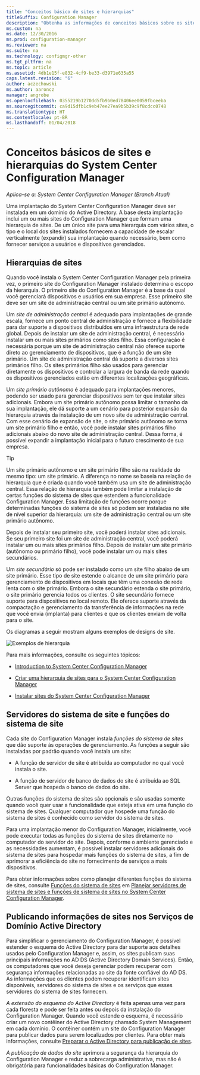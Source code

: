 ```yaml
---
title: "Conceitos básico de sites e hierarquias"
titleSuffix: Configuration Manager
description: "Obtenha as informações de conceitos básicos sobre os sites e hierarquias do System Center Configuration Manager."
ms.custom: na
ms.date: 12/30/2016
ms.prod: configuration-manager
ms.reviewer: na
ms.suite: na
ms.technology: configmgr-other
ms.tgt_pltfrm: na
ms.topic: article
ms.assetid: 4db1e15f-e832-4cf9-be33-d3971e635a55
caps.latest.revision: "6"
author: aczechowski
ms.author: aaroncz
manager: angrobe
ms.openlocfilehash: 0355219b1270dd5fb9b0ed78406ee0059fbceeba
ms.sourcegitcommit: ca9d15dfb1c9eb47ee27ea9b5b39c9f8cdcc0748
ms.translationtype: HT
ms.contentlocale: pt-BR
ms.lasthandoff: 01/04/2018
---
```

# <a name="fundamentals-of-sites-and-hierarchies-for-system-center-configuration-manager"></a>Conceitos básicos de sites e hierarquias do System Center Configuration Manager

*Aplica-se a: System Center Configuration Manager (Branch Atual)*

Uma implantação do System Center Configuration Manager deve ser instalada em um domínio do Active Directory. A base desta implantação inclui um ou mais sites do Configuration Manager que formam uma hierarquia de sites. De um único site para uma hierarquia com vários sites, o tipo e o local dos sites instalados fornecem a capacidade de escalar verticalmente (expandir) sua implantação quando necessário, bem como fornecer serviços a usuários e dispositivos gerenciados.

## <a name="hierarchies-of-sites"></a>Hierarquias de sites
Quando você instala o System Center Configuration Manager pela primeira vez, o primeiro site do Configuration Manager instalado determina o escopo da hierarquia. O primeiro site do Configuration Manager é a base da qual você gerenciará dispositivos e usuários em sua empresa. Esse primeiro site deve ser um site de administração central ou um site primário autônomo.  

 Um *site de administração central* é adequado para implantações de grande escala, fornece um ponto central de administração e fornece a flexibilidade para dar suporte a dispositivos distribuídos em uma infraestrutura de rede global. Depois de instalar um site de administração central, é necessário instalar um ou mais sites primários como sites filho. Essa configuração é necessária porque um site de administração central não oferece suporte direto ao gerenciamento de dispositivos, que é a função de um site primário. Um site de administração central dá suporte a diversos sites primários filho. Os sites primários filho são usados para gerenciar diretamente os dispositivos e controlar a largura de banda da rede quando os dispositivos gerenciados estão em diferentes localizações geográficas.  

 Um *site primário autônomo* é adequado para implantações menores, podendo ser usado para gerenciar dispositivos sem ter que instalar sites adicionais. Embora um site primário autônomo possa limitar o tamanho da sua implantação, ele dá suporte a um cenário para posterior expansão da hierarquia através da instalação de um novo site de administração central. Com esse cenário de expansão de site, o site primário autônomo se torna um site primário filho e então, você pode instalar sites primários filho adicionais abaixo do novo site de administração central. Dessa forma, é possível expandir a implantação inicial para o futuro crescimento de sua empresa.  

> [!TIP]  
>  Um site primário autônomo e um site primário filho são na realidade do mesmo tipo: um site primário. A diferença no nome se baseia na relação de hierarquia que é criada quando você também usa um site de administração central. Essa relação de hierarquia também pode limitar a instalação de certas funções do sistema de sites que estendem a funcionalidade Configuration Manager. Essa limitação de funções ocorre porque determinadas funções do sistema de sites só podem ser instaladas no site de nível superior da hierarquia: um site de administração central ou um site primário autônomo.  

 Depois de instalar seu primeiro site, você poderá instalar sites adicionais. Se seu primeiro site foi um site de administração central, você poderá instalar um ou mais sites primários filho. Depois de instalar um site primário (autônomo ou primário filho), você pode instalar um ou mais sites secundários.  

 Um *site secundário* só pode ser instalado como um site filho abaixo de um site primário. Esse tipo de site estende o alcance de um site primário para gerenciamento de dispositivos em locais que têm uma conexão de rede lenta com o site primário. Embora o site secundário estenda o site primário, o site primário gerencia todos os clientes. O site secundário fornece suporte para dispositivos no local remoto. Ele oferece suporte através da compactação e gerenciamento da transferência de informações na rede que você envia (implanta) para clientes e que os clientes enviam de volta para o site.  

 Os diagramas a seguir mostram alguns exemplos de designs de site.  

 ![Exemplos de hierarquia](media/Hierarchy_examples.png)  

 Para mais informações, consulte os seguintes tópicos:  

-   [Introduction to System Center Configuration Manager](../../core/understand/introduction.md)  

-   [Criar uma hierarquia de sites para o System Center Configuration Manager](../../core/plan-design/hierarchy/design-a-hierarchy-of-sites.md)  

-   [Instalar sites do System Center Configuration Manager](/sccm/core/servers/deploy/install/installing-sites)  

## <a name="site-system-servers-and-site-system-roles"></a>Servidores do sistema de site e funções do sistema de site  
 Cada site do Configuration Manager instala *funções do sistema de sites* que dão suporte às operações de gerenciamento. As funções a seguir são instaladas por padrão quando você instala um site:

-   A função de servidor de site é atribuída ao computador no qual você instala o site.

-   A função de servidor de banco de dados do site é atribuída ao SQL Server que hospeda o banco de dados do site.

Outras funções do sistema de sites são opcionais e são usadas somente quando você quer usar a funcionalidade que esteja ativa em uma função do sistema de sites. Qualquer computador que hospede uma função do sistema de sites é conhecido como servidor do sistema de sites.  

 Para uma implantação menor do Configuration Manager, inicialmente, você pode executar todas as funções do sistema de sites diretamente no computador do servidor do site. Depois, conforme o ambiente gerenciado e as necessidades aumentam, é possível instalar servidores adicionais do sistema de sites para hospedar mais funções do sistema de sites, a fim de aprimorar a eficiência do site no fornecimento de serviços a mais dispositivos.  

 Para obter informações sobre como planejar diferentes funções do sistema de sites, consulte [Funções do sistema de sites](../../core/plan-design/hierarchy/plan-for-site-system-servers-and-site-system-roles.md#bkmk_planroles) em [Planejar servidores de sistema de sites e funções de sistema de sites no System Center Configuration Manager](../../core/plan-design/hierarchy/plan-for-site-system-servers-and-site-system-roles.md).

## <a name="publishing-site-information-to-active-directory-domain-services"></a>Publicando informações de sites nos Serviços de Domínio Active Directory  
 Para simplificar o gerenciamento do Configuration Manager, é possível estender o esquema do Active Directory para dar suporte aos detalhes usados pelo Configuration Manager e, assim, os sites publicam suas principais informações no AD DS (Active Directory Domain Services). Então, os computadores que você deseja gerenciar podem recuperar com segurança informações relacionadas ao site da fonte confiável do AD DS. As informações que os clientes podem recuperar identificam sites disponíveis, servidores do sistema de sites e os serviços que esses servidores do sistema de sites fornecem.  

 *A extensão do esquema do Active Directory* é feita apenas uma vez para cada floresta e pode ser feita antes ou depois da instalação do Configuration Manager.   Quando você estende o esquema, é necessário criar um novo contêiner do Active Directory chamado System Management em cada domínio. O contêiner contém um site do Configuration Manager para publicar dados para serem localizados por clientes. Para obter mais informações, consulte [Preparar o Active Directory para publicação de sites](../../core/plan-design/network/extend-the-active-directory-schema.md).  

 *A publicação de dados do site* aprimora a segurança da hierarquia do Configuration Manager e reduz a sobrecarga administrativa, mas não é obrigatória para funcionalidades básicas do Configuration Manager.  
